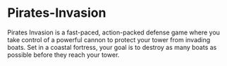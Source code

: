 # Pirates-Invasion
Pirates Invasion is a fast-paced, action-packed defense game where you take control of a powerful cannon to protect your tower from invading boats. Set in a coastal fortress, your goal is to destroy as many boats as possible before they reach your tower.
